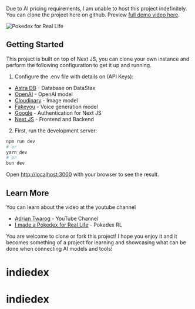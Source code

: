 Due to AI pricing requirements, I am unable to host this project indefinitely. You can clone the project here on github. Preview [full demo video here](https://youtu.be/NBmLFMN0fdw).

![Pokedex for Real Life](preview.gif)

## Getting Started

This project is built on top of Next JS, you can clone your own instance and perform the following configuration to get it up and running.

1. Configure the .env file with details on (API Keys):
- [Astra DB](#) - Database on DataStax
- [OpenAI](#) - OpenAI model
- [Cloudinary](#) - Image model
- [Fakeyou](#) - Voice generation model
- [Google](#) - Authentication for Next JS
- [Next JS](#)  - Frontend and Backend

2. First, run the development server:

```bash
npm run dev
# or
yarn dev
# or
bun dev
```

Open [http://localhost:3000](http://localhost:3000) with your browser to see the result.

## Learn More

You can learn about the video at the youtube channel 

- [Adrian Twarog](https://www.youtube.com/@AdrianTwarog) - YouTube Channel
- [I made a Pokedex for Real Life](https://www.youtube.com/@AdrianTwarog) - Pokedex RL

You are welcome to clone or fork this project! I hope you enjoy it and it becomes something of a project for learning and showcasing what can be done when connecting AI models and tools!
# indiedex
# indiedex
